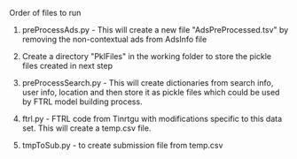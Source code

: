 Order of files to run

1. preProcessAds.py - This will create a new file "AdsPreProcessed.tsv" by removing the non-contextual ads from AdsInfo file

2. Create a directory "PklFiles" in the working folder to store the pickle files created in next step

3. preProcessSearch.py - This will create dictionaries from search info, user info,  location and then store it as pickle files which could be used by FTRL model building process.

4. ftrl.py - FTRL code from Tinrtgu with modifications specific to this data set. This will create a temp.csv file.

5. tmpToSub.py - to create submission file from temp.csv
